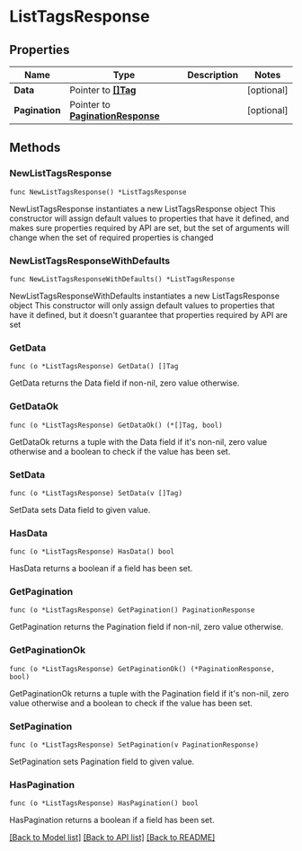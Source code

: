 # ListTagsResponse

## Properties

Name | Type | Description | Notes
------------ | ------------- | ------------- | -------------
**Data** | Pointer to [**[]Tag**](Tag.md) |  | [optional] 
**Pagination** | Pointer to [**PaginationResponse**](PaginationResponse.md) |  | [optional] 

## Methods

### NewListTagsResponse

`func NewListTagsResponse() *ListTagsResponse`

NewListTagsResponse instantiates a new ListTagsResponse object
This constructor will assign default values to properties that have it defined,
and makes sure properties required by API are set, but the set of arguments
will change when the set of required properties is changed

### NewListTagsResponseWithDefaults

`func NewListTagsResponseWithDefaults() *ListTagsResponse`

NewListTagsResponseWithDefaults instantiates a new ListTagsResponse object
This constructor will only assign default values to properties that have it defined,
but it doesn't guarantee that properties required by API are set

### GetData

`func (o *ListTagsResponse) GetData() []Tag`

GetData returns the Data field if non-nil, zero value otherwise.

### GetDataOk

`func (o *ListTagsResponse) GetDataOk() (*[]Tag, bool)`

GetDataOk returns a tuple with the Data field if it's non-nil, zero value otherwise
and a boolean to check if the value has been set.

### SetData

`func (o *ListTagsResponse) SetData(v []Tag)`

SetData sets Data field to given value.

### HasData

`func (o *ListTagsResponse) HasData() bool`

HasData returns a boolean if a field has been set.

### GetPagination

`func (o *ListTagsResponse) GetPagination() PaginationResponse`

GetPagination returns the Pagination field if non-nil, zero value otherwise.

### GetPaginationOk

`func (o *ListTagsResponse) GetPaginationOk() (*PaginationResponse, bool)`

GetPaginationOk returns a tuple with the Pagination field if it's non-nil, zero value otherwise
and a boolean to check if the value has been set.

### SetPagination

`func (o *ListTagsResponse) SetPagination(v PaginationResponse)`

SetPagination sets Pagination field to given value.

### HasPagination

`func (o *ListTagsResponse) HasPagination() bool`

HasPagination returns a boolean if a field has been set.


[[Back to Model list]](../README.md#documentation-for-models) [[Back to API list]](../README.md#documentation-for-api-endpoints) [[Back to README]](../README.md)


